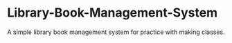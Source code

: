 # Library-Book-Management-System
A simple library book management system for practice with making classes. 
